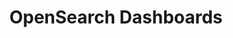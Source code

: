 ---
role: ui
title: OpenSearch Dashboards
artifact_id: opensearch-dashboards
architecture: arm64
platform: linux
type: rpm
artifact_url: https://artifacts.opensearch.org/releases/bundle/opensearch-dashboards/2.18.0/opensearch-dashboards-2.18.0-linux-arm64.rpm
version: 2.18.0
category: opensearch-dashboards
slug: opensearch-dashboards-2.18.0-linux-arm64-rpm
signature: https://artifacts.opensearch.org/releases/bundle/opensearch-dashboards/2.18.0/opensearch-dashboards-2.18.0-linux-arm64.rpm.sig
guide: https://opensearch.org/docs/latest/opensearch/install/rpm
---